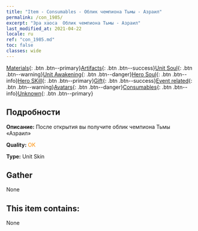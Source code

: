 ```yaml
---
title: "Item - Consumables - Облик чемпиона Тьмы - Азраил"
permalink: /con_1985/
excerpt: "Эра хаоса  Облик чемпиона Тьмы - Азраил"
last_modified_at: 2021-04-22
locale: ru
ref: "con_1985.md"
toc: false
classes: wide
---
```

 [Materials](/ItemsRU/){: .btn .btn--primary}[Artifacts](/ItemsRU/Artifacts/){: .btn .btn--success}[Unit Soul](/ItemsRU/UnitSoul/){: .btn .btn--warning}[Unit Awakening](/ItemsRU/UnitAwakening/){: .btn .btn--danger}[Hero Soul](/ItemsRU/HeroSoul/){: .btn .btn--info}[Hero SKill](/ItemsRU/HeroSkill/){: .btn .btn--primary}[Gift](/ItemsRU/Gift/){: .btn .btn--success}[Event related](/ItemsRU/Events/){: .btn .btn--warning}[Avatars](/ItemsRU/Avatars/){: .btn .btn--danger}[Consumables](/ItemsRU/Consumables/){: .btn .btn--info}[Unknown](/ItemsRU/Unknown/){: .btn .btn--primary}

## Подробности
 **Описание:** После открытия вы получите облик чемпиона Тьмы «Азраил»

 **Quality:** <span style="color: #FF8C00">OK</span>

 **Type:** Unit Skin

## Gather

  None

## This item contains:

  None

